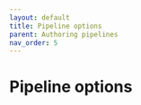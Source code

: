```yaml
---
layout: default
title: Pipeline options
parent: Authoring pipelines
nav_order: 5
---
```


# Pipeline options
